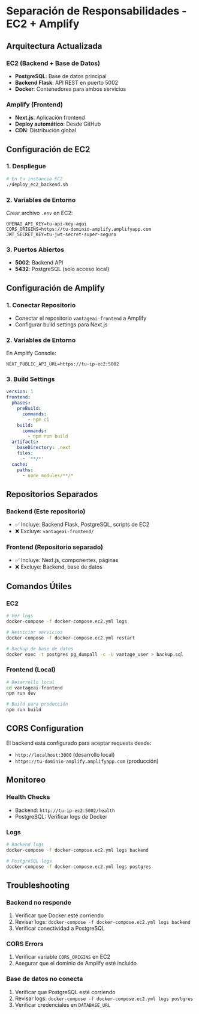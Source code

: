 # Separación de Responsabilidades - EC2 + Amplify

## Arquitectura Actualizada

### EC2 (Backend + Base de Datos)
- **PostgreSQL**: Base de datos principal
- **Backend Flask**: API REST en puerto 5002
- **Docker**: Contenedores para ambos servicios

### Amplify (Frontend)
- **Next.js**: Aplicación frontend
- **Deploy automático**: Desde GitHub
- **CDN**: Distribución global

## Configuración de EC2

### 1. Despliegue
```bash
# En tu instancia EC2
./deploy_ec2_backend.sh
```

### 2. Variables de Entorno
Crear archivo `.env` en EC2:
```env
OPENAI_API_KEY=tu-api-key-aqui
CORS_ORIGINS=https://tu-dominio-amplify.amplifyapp.com
JWT_SECRET_KEY=tu-jwt-secret-super-seguro
```

### 3. Puertos Abiertos
- **5002**: Backend API
- **5432**: PostgreSQL (solo acceso local)

## Configuración de Amplify

### 1. Conectar Repositorio
- Conectar el repositorio `vantageai-frontend` a Amplify
- Configurar build settings para Next.js

### 2. Variables de Entorno
En Amplify Console:
```
NEXT_PUBLIC_API_URL=https://tu-ip-ec2:5002
```

### 3. Build Settings
```yaml
version: 1
frontend:
  phases:
    preBuild:
      commands:
        - npm ci
    build:
      commands:
        - npm run build
  artifacts:
    baseDirectory: .next
    files:
      - '**/*'
  cache:
    paths:
      - node_modules/**/*
```

## Repositorios Separados

### Backend (Este repositorio)
- ✅ Incluye: Backend Flask, PostgreSQL, scripts de EC2
- ❌ Excluye: `vantageai-frontend/`

### Frontend (Repositorio separado)
- ✅ Incluye: Next.js, componentes, páginas
- ❌ Excluye: Backend, base de datos

## Comandos Útiles

### EC2
```bash
# Ver logs
docker-compose -f docker-compose.ec2.yml logs

# Reiniciar servicios
docker-compose -f docker-compose.ec2.yml restart

# Backup de base de datos
docker exec -t postgres pg_dumpall -c -U vantage_user > backup.sql
```

### Frontend (Local)
```bash
# Desarrollo local
cd vantageai-frontend
npm run dev

# Build para producción
npm run build
```

## CORS Configuration

El backend está configurado para aceptar requests desde:
- `http://localhost:3000` (desarrollo local)
- `https://tu-dominio-amplify.amplifyapp.com` (producción)

## Monitoreo

### Health Checks
- Backend: `http://tu-ip-ec2:5002/health`
- PostgreSQL: Verificar logs de Docker

### Logs
```bash
# Backend logs
docker-compose -f docker-compose.ec2.yml logs backend

# PostgreSQL logs
docker-compose -f docker-compose.ec2.yml logs postgres
```

## Troubleshooting

### Backend no responde
1. Verificar que Docker esté corriendo
2. Revisar logs: `docker-compose -f docker-compose.ec2.yml logs backend`
3. Verificar conectividad a PostgreSQL

### CORS Errors
1. Verificar variable `CORS_ORIGINS` en EC2
2. Asegurar que el dominio de Amplify esté incluido

### Base de datos no conecta
1. Verificar que PostgreSQL esté corriendo
2. Revisar logs: `docker-compose -f docker-compose.ec2.yml logs postgres`
3. Verificar credenciales en `DATABASE_URL` 
